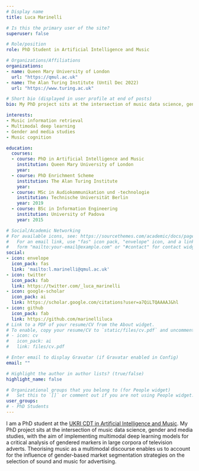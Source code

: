 ```yaml
---
# Display name
title: Luca Marinelli

# Is this the primary user of the site?
superuser: false

# Role/position
role: PhD Student in Artificial Intelligence and Music

# Organizations/Affiliations
organizations:
- name: Queen Mary University of London
  url: "https://qmul.ac.uk"
- name: The Alan Turing Institute (Until Dec 2022)
  url: "https://www.turing.ac.uk"

# Short bio (displayed in user profile at end of posts)
bio: My PhD project sits at the intersection of music data science, gender and media studies.

interests:
- Music information retrieval
- Multimodal deep learning
- Gender and media studies
- Music cognition

education:
  courses:
  - course: PhD in Artificial Intelligence and Music
    institution: Queen Mary University of London
    year: 
  - course: PhD Enrichment Scheme
    institution: The Alan Turing Institute
    year:
  - course: MSc in Audiokommunikation und -technologie
    institution: Technische Universität Berlin
    year: 2019
  - course: BSc in Information Engineering
    institution: University of Padova
    year: 2015

# Social/Academic Networking
# For available icons, see: https://sourcethemes.com/academic/docs/page-builder/#icons
#   For an email link, use "fas" icon pack, "envelope" icon, and a link in the
#   form "mailto:your-email@example.com" or "#contact" for contact widget.
social:
- icon: envelope
  icon_pack: fas
  link: 'mailto:l.marinelli@qmul.ac.uk'
- icon: twitter
  icon_pack: fab
  link: https://twitter.com/_luca_marinelli
- icon: google-scholar
  icon_pack: ai
  link: https://scholar.google.com/citations?user=a7QiLTQAAAAJ&hl
- icon: github
  icon_pack: fab
  link: https://github.com/marinelliluca
# Link to a PDF of your resume/CV from the About widget.
# To enable, copy your resume/CV to `static/files/cv.pdf` and uncomment the lines below.
# - icon: cv
#   icon_pack: ai
#   link: files/cv.pdf

# Enter email to display Gravatar (if Gravatar enabled in Config)
email: ""

# Highlight the author in author lists? (true/false)
highlight_name: false

# Organizational groups that you belong to (for People widget)
#   Set this to `[]` or comment out if you are not using People widget.
user_groups:
# - PhD Students
---
```


I am a PhD student at the [UKRI CDT in Artificial Intelligence and Music](https://www.aim.qmul.ac.uk). My PhD project sits at the intersection of music data science, gender and media studies, with the aim of implementing multimodal deep learning models for a critical analysis of gendered markers in large corpora of television adverts. Theorising music as a multimodal discourse enables us to account for the influence of gender-based market segmentation strategies on the selection of sound and music for advertising.
